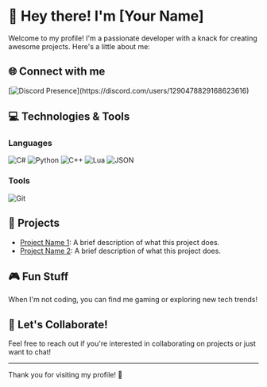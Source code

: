 # 👋 Hey there! I'm [Your Name]

Welcome to my profile! I'm a passionate developer with a knack for creating awesome projects. Here's a little about me:

## 🌐 Connect with me

[![Discord Presence](https://lanyard.cnrad.dev/api/1290478829168623616?theme=dark&bg=111110&hideDiscrim=true&borderRadius=30px&idleMessage=Coding%20CSharp%20or%20Python...)](https://discord.com/users/1290478829168623616)

## 💻 Technologies & Tools

### Languages
![C#](https://simpleicons.org/icons/csharp.svg)
![Python](https://simpleicons.org/icons/python.svg)
![C++](https://simpleicons.org/icons/cplusplus.svg)
![Lua](https://simpleicons.org/icons/lua.svg)
![JSON](https://simpleicons.org/icons/json.svg)

### Tools
![Git](https://simpleicons.org/icons/git.svg)

## 🚀 Projects
- [Project Name 1](https://github.com/yourusername/project1): A brief description of what this project does.
- [Project Name 2](https://github.com/yourusername/project2): A brief description of what this project does.

## 🎮 Fun Stuff
When I'm not coding, you can find me gaming or exploring new tech trends!

## 🌈 Let's Collaborate!
Feel free to reach out if you're interested in collaborating on projects or just want to chat!

---

Thank you for visiting my profile! 🚀
